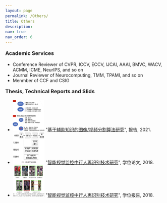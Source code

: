 ```yaml
---
layout: page
permalink: /Others/
title: Others
description: 
nav: true
nav_order: 6
---
```



<head>
<style>
h3 {
  display: block;
  font-size: 1.17em;
  margin-top: 1em;
  margin-bottom: 1em;
  margin-left: 0;
  margin-right: 0;
  font-weight: bold;
}
</style>
</head>


<h3>Academic Services</h3>
<div>
    <ul>
        <li>Conference Reviewer of CVPR, ICCV, ECCV, IJCAI, AAAI, BMVC, WACV, ACMM, ICME, NeurIPS, and so on</li>
        <li>Journal Reviewer of Neurocomputing, TMM, TPAMI, and so on</li>
        <li>Menmber of CCF and CSIG</li>
    </ul>    
</div>

<h3>Thesis, Technical Reports and Slids</h3>
<div>
    <ul>
        <li>
            <img src="../assets/pdf/PostdoctoralFellowshipCompletionReport.png" alt="Thumbnail" width="100" height="100" onclick="openModal()">
            "<a href="../assets/pdf/PostdoctoralFellowshipCompletionReport.pdf">基于辅助知识的图像/视频分割算法研究</a>", 
            报告, 2021.
        </li>
        <li>
            <img src="../assets/pdf/DoctoralDissertation.png" alt="Thumbnail" width="100" height="100" onclick="openModal()">
            "<a href="../assets/pdf/DoctoralDissertation.pdf">智能视觉监控中行人再识别技术研究</a>", 
            学位论文, 2018.
        </li>
        <li>
            <img src="../assets/pdf/DoctoralPresentation.png" alt="Thumbnail" width="100" height="100" onclick="openModal()">
            "<a href="../assets/pdf/DoctoralPresentation.pdf">智能视觉监控中行人再识别技术研究</a>", 
            学位报告, 2018.
        </li>
    </ul>    
</div>

<!-- Modal -->
<div id="imageModal" style="display:none;">
    <span onclick="closeModal()" style="cursor:pointer;">&times;</span>
    <img id="modalImage" style="width:100%;">
</div>

<script>
function openModal() {
    var modal = document.getElementById('imageModal');
    var modalImg = document.getElementById("modalImage");
    modalImg.src = '../assets/pdf/PostdoctoralFellowshipCompletionReport.png';
    modal.style.display = "block";
}

function closeModal() {
    var modal = document.getElementById('imageModal');
    modal.style.display = "none";
}
</script>

<!-- <h3>Selected Publicity</h3>
<div>
    <ul>
        <li>Weights & Biases: <a href="https://wandb.ai/telidavies/ml-news/reports/StyleGAN-Human-More-Accurate-Generation-Of-Full-Body-Humans--VmlldzoxODgxOTky">StyleGAN-Human: More Accurate Generation of Full-Body Humans.</a> 2022</li>
        <li>MarkTechPost: <a href="https://www.marktechpost.com/2022/05/02/researchers-sensetime-develop-gnr-generalizable-neural-performer-for-human-novel-view-synthesis/">Researchers Develop the Generalizable Neural Performer for Human Novel View Synthesis.</a> 2022</li>
		<li>Vice: <a href="https://www.vice.com/en/article/g5xvk7/researchers-created-a-way-to-make-realistic-deepfakes-from-audio-clips">New Deepfake Method Can Put Words In Anyone’s Mouth.</a> 2020</li>
		<li>DIW: <a href="https://www.digitalinformationworld.com/2020/01/latest-deepfake-technology-create-more-convincing-videos-based-on-audio-source-than-ever-before.html">Latest Deepfake Technology Create More Convincing Videos Based on Audio Than Ever Before.</a> 2020</li>
		<li>QBitAI: <a href="https://www.qbitai.com/2020/01/10911.html">SenseTime Join in the Suppression of DeepFake with World’s Largest Forgery Detection Dataset.</a> 2020</li>
		<li>VentureBeat: <a href="https://venturebeat.com/2020/01/15/sensetime-face-forgery-research-deepfakes/">SenseTime Researchers Create a Benchmark to Test Face Forgery Detectors.</a> 2020</li>
    </ul>    
</div> -->

















